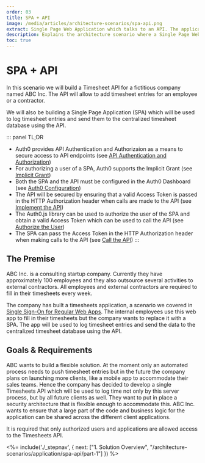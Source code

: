 ```yaml
---
order: 03
title: SPA + API
image: /media/articles/architecture-scenarios/spa-api.png
extract: Single Page Web Application which talks to an API. The application will use OpenID Connect with the Implicit Grant Flow to authenticate users with Auth0.
description: Explains the architecture scenario where a Single Page Web Application (SPA) talks to an API using OpenID Connect, and the OAuth 2.0 Implicit Grant Flow, to authenticate users with Auth0.
toc: true
---
```


# SPA + API

In this scenario we will build a Timesheet API for a fictitious company named ABC Inc. The API will allow to add timesheet entries for an employee or a contractor.

We will also be building a Single Page Application (SPA) which will be used to log timesheet entries and send them to the centralized timesheet database using the API.

::: panel TL;DR
* Auth0 provides API Authentication and Authorizaion as a means to secure access to API endpoints (see [API Authentication and Authorization](#api-authentication-and-authorization))
* For authorizing a user of a SPA, Auth0 supports the Implicit Grant (see [Implicit Grant](#implicit-grant))
* Both the SPA and the API must be configured in the Auth0 Dashboard (see [Auth0 Configuration](#auth0-configuration))
* The API will be secured by ensuring that a valid Access Token is passed in the HTTP Authorization header when calls are made to the API (see [Implement the API](#implement-the-api))
* The Auth0.js library can be used to authorize the user of the SPA and obtain a valid Access Token which can be used to call the API (see [Authorize the User](#authorize-the-user))
* The SPA can pass the Access Token in the HTTP Authorization header when making calls to the API (see [Call the API](#call-the-api))
:::

## The Premise

ABC Inc. is a consulting startup company. Currently they have approximately 100 employees and they also outsource several activities to external contractors. All employees and external contractors are required to fill in their timesheets every week.

The company has built a timesheets application, a scenario we covered in [Single Sign-On for Regular Web Apps](/architecture-scenarios/application/web-app-sso). The internal employees use this web app to fill in their timesheets but the company wants to replace it with a SPA. The app will be used to log timesheet entries and send the data to the centralized timesheet database using the API.

## Goals & Requirements

ABC wants to build a flexible solution. At the moment only an automated process needs to push timesheet entries but in the future the company plans on launching more clients, like a mobile app to accommodate their sales teams. Hence the company has decided to develop a single Timesheets API which will be used to log time not only by this server process, but by all future clients as well. They want to put in place a security architecture that is flexible enough to accommodate this. ABC Inc. wants to ensure that a large part of the code and business logic for the application can be shared across the different client applications.

It is required that only authorized users and applications are allowed access to the Timesheets API.

<%= include('./_stepnav', {
 next: ["1. Solution Overview", "/architecture-scenarios/application/spa-api/part-1"]
}) %>